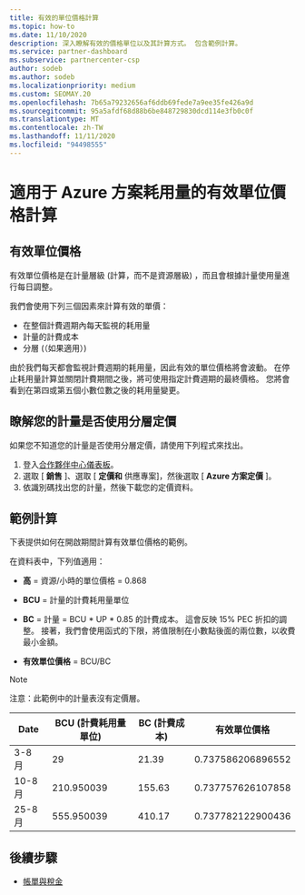 ```yaml
---
title: 有效的單位價格計算
ms.topic: how-to
ms.date: 11/10/2020
description: 深入瞭解有效的價格單位以及其計算方式。 包含範例計算。
ms.service: partner-dashboard
ms.subservice: partnercenter-csp
author: sodeb
ms.author: sodeb
ms.localizationpriority: medium
ms.custom: SEOMAY.20
ms.openlocfilehash: 7b65a79232656af6ddb69fede7a9ee35fe426a9d
ms.sourcegitcommit: 95a5afdf68d88b6be848729830dcd114e3fb0c0f
ms.translationtype: MT
ms.contentlocale: zh-TW
ms.lasthandoff: 11/11/2020
ms.locfileid: "94498555"
---
```

# <a name="effective-unit-price-calculation-for-azure-plan-consumption"></a>適用于 Azure 方案耗用量的有效單位價格計算

## <a name="the-effective-unit-price"></a>有效單位價格

有效單位價格是在計量層級 (計算，而不是資源層級) ，而且會根據計量使用量進行每日調整。

我們會使用下列三個因素來計算有效的單價：

- 在整個計費週期內每天監視的耗用量
- 計量的計費成本
- 分層 (（如果適用）) 

由於我們每天都會監視計費週期的耗用量，因此有效的單位價格將會波動。 在停止耗用量計算並關閉計費期間之後，將可使用指定計費週期的最終價格。 您將會看到在第四或第五個小數位數之後的耗用量變更。

## <a name="find-out-whether-your-meter-uses-tiered-pricing"></a>瞭解您的計量是否使用分層定價

如果您不知道您的計量是否使用分層定價，請使用下列程式來找出。 

1. 登入[合作夥伴中心儀表板](https://partner.microsoft.com/dashboard/)。
2. 選取 [ **銷售** ]、選取 [ **定價和** 供應專案]，然後選取 [ **Azure 方案定價** ]。
3. 依識別碼找出您的計量，然後下載您的定價資料。 

## <a name="sample-calculation"></a>範例計算

下表提供如何在開啟期間計算有效單位價格的範例。

在資料表中，下列值適用： 

- **高** = 資源/小時的單位價格 = 0.868

- **BCU** = 計量的計費耗用量單位

- **BC** = 計量 = BCU * UP * 0.85 的計費成本。 這會反映 15% PEC 折扣的調整。 接著，我們會使用函式的下限，將值限制在小數點後面的兩位數，以收費最小金額。 

- **有效單位價格** = BCU/BC

>[!NOTE]
>注意：此範例中的計量表沒有定價層。

| Date | BCU (計費耗用量單位)  | BC (計費成本)  | 有效單位價格 |
| ------ | ----------- | ----------- | ----------- |  
| 3-8 月 | 29 | 21.39 | 0.737586206896552 |
| 10-8 月 | 210.950039 | 155.63 | 0.737757626107858 |
| 25-8 月 | 555.950039 | 410.17 | 0.737782122900436 |

## <a name="next-steps"></a>後續步驟

- [帳單與稅金](billing.md)
